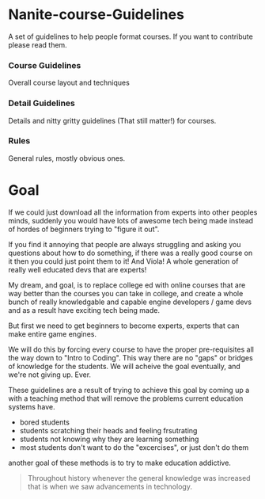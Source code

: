 # Nanite-course-Guidelines
A set of guidelines to help people format courses. If you want to contribute please read them.

### Course Guidelines
Overall course layout and techniques

### Detail Guidelines
Details and nitty gritty guidelines (That still matter!) for courses. 

### Rules
General rules, mostly obvious ones.


# Goal
If we could just download all the information from experts into other peoples minds, suddenly you would have lots of awesome tech being made instead of hordes of beginners trying to "figure it out".

If you find it annoying that people are always struggling and asking you questions about how to do something, if there was a really good course on it then you could just point them to it! And Viola! A whole generation of really well educated devs that are experts! 

My dream, and goal, is to replace college ed with online courses that are way better than the courses you can take in college, and create a whole bunch of really knowledgable and capable engine developers / game devs and as a result have exciting tech being made.

But first we need to get beginners to become experts, experts that can make entire game engines. 

We will do this by forcing every course to have the proper pre-requisites all the way down to "Intro to Coding". This way there are no "gaps" or bridges of knowledge for the students. We will acheive the goal eventually, and we're not giving up. Ever.

These guidelines are a result of trying to achieve this goal by coming up a with a teaching method that will remove the problems current education systems have.
 - bored students
 - students scratching their heads and feeling frsutrating
 - students not knowing why they are learning something
 - most students don't want to do the "excercises", or just don't do them

another goal of these methods is to try to make education addictive.

> Throughout history whenever the general knowledge was increased that is when we saw advancements in technology.